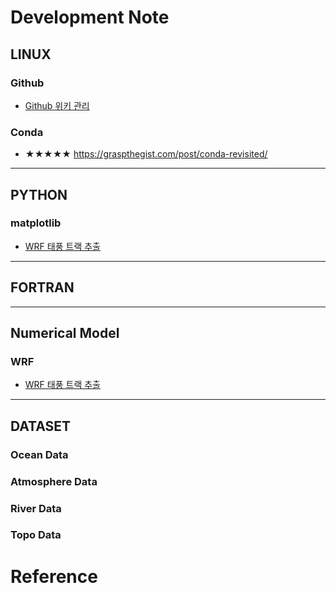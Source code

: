 # Development Note
## LINUX
### Github
* [Github 위키 관리](https://github.com/ongrjoe/ongrjoe.github.io/wiki/Github-%EC%9C%84%ED%82%A4-%EA%B4%80%EB%A6%AC)

### Conda
* ★★★★★ https://graspthegist.com/post/conda-revisited/

***
## PYTHON
### matplotlib
* [WRF 태풍 트랙 추출](https://github.com/ongrjoe/ongrjoe.github.io/wiki/WRF-%ED%83%9C%ED%92%8D-%ED%8A%B8%EB%9E%99-%EC%B6%94%EC%B6%9C)


***
## FORTRAN



***
## Numerical Model
### WRF
* [WRF 태풍 트랙 추출](https://github.com/ongrjoe/ongrjoe.github.io/wiki/WRF-%ED%83%9C%ED%92%8D-%ED%8A%B8%EB%9E%99-%EC%B6%94%EC%B6%9C)



***
## DATASET
### Ocean Data
### Atmosphere Data
### River Data
### Topo Data



# Reference
##
